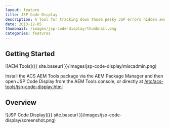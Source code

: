 ```yaml
---
layout: feature
title: JSP Code Display
description: A tool for tracking down those pesky JSP errors hidden away in compiled servlets.
date: 2013-12-05
thumbnail: /images/jsp-code-display/thumbnail.png
categories: features
---
```


## Getting Started

![AEM Tools]({{ site.baseurl }}/images/jsp-code-display/miscadmin.png)

Install the ACS AEM Tools package via the AEM Package Manager and then open JSP Code Display from the AEM Tools console, or directly at [/etc/acs-tools/jsp-code-display.html](http://localhost:4502/etc/acs-tools/jsp-code-display.html)

## Overview

![JSP Code Display]({{ site.baseurl }}/images/jsp-code-display/screenshot.png)

